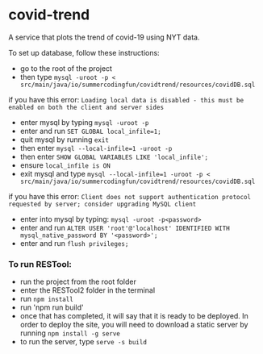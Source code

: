 # covid-trend
A service that plots the trend of covid-19 using NYT data.



To set up database, follow these instructions:

- go to the root of the project
- then type `mysql -uroot -p < src/main/java/io/summercodingfun/covidtrend/resources/covidDB.sql`

if you have this error: `Loading local data is disabled - this must be enabled on both the client and server sides`

- enter mysql by typing `mysql -uroot -p`
- enter and run `SET GLOBAL local_infile=1;`
- quit mysql by running `exit`
- then enter `mysql --local-infile=1 -uroot -p`
- then enter `SHOW GLOBAL VARIABLES LIKE 'local_infile';`
- ensure `local_infile is ON`
- exit mysql and type `mysql --local-infile=1 -uroot -p < src/main/java/io/summercodingfun/covidtrend/resources/covidDB.sql`

if you have this error: `Client does not support authentication protocol requested by server; consider upgrading MySQL client`
- enter into mysql by typing: `mysql -uroot -p<password>`
- enter and run `ALTER USER 'root'@'localhost' IDENTIFIED WITH mysql_native_password BY '<password>';`
- enter and run `flush privileges;`

### To run RESTool:
- run the project from the root folder
- enter the RESTool2 folder in the terminal
- run `npm install`
- run 'npm run build'
- once that has completed, it will say that it is ready to be deployed. In order to deploy the site, you will need to download a static server by running `npm install -g serve`
- to run the server, type `serve -s build`
